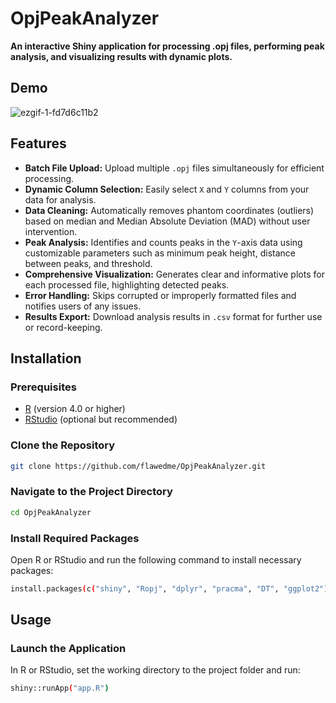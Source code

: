 # OpjPeakAnalyzer

**An interactive Shiny application for processing .opj files, performing peak analysis, and visualizing results with dynamic plots.**

## Demo

![ezgif-1-fd7d6c11b2](https://github.com/user-attachments/assets/25b5e736-f402-447e-9aaf-6d31aa92bdc5)


## Features

- **Batch File Upload:** Upload multiple `.opj` files simultaneously for efficient processing.
- **Dynamic Column Selection:** Easily select `X` and `Y` columns from your data for analysis.
- **Data Cleaning:** Automatically removes phantom coordinates (outliers) based on median and Median Absolute Deviation (MAD) without user intervention.
- **Peak Analysis:** Identifies and counts peaks in the `Y`-axis data using customizable parameters such as minimum peak height, distance between peaks, and threshold.
- **Comprehensive Visualization:** Generates clear and informative plots for each processed file, highlighting detected peaks.
- **Error Handling:** Skips corrupted or improperly formatted files and notifies users of any issues.
- **Results Export:** Download analysis results in `.csv` format for further use or record-keeping.

## Installation

### Prerequisites

- [R](https://www.r-project.org/) (version 4.0 or higher)
- [RStudio](https://rstudio.com/) (optional but recommended)

### Clone the Repository


```bash
git clone https://github.com/flawedme/OpjPeakAnalyzer.git
```

### Navigate to the Project Directory

```bash
cd OpjPeakAnalyzer
```

### Install Required Packages
Open R or RStudio and run the following command to install necessary packages:
```bash
install.packages(c("shiny", "Ropj", "dplyr", "pracma", "DT", "ggplot2"))
```

## Usage
### Launch the Application
In R or RStudio, set the working directory to the project folder and run:

```bash
shiny::runApp("app.R")
```
